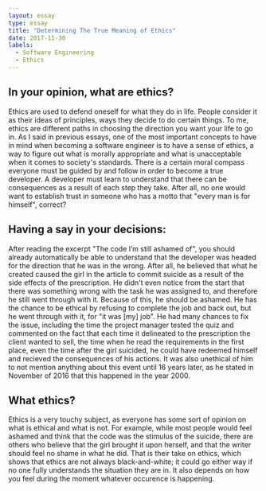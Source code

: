 ```yaml
---
layout: essay
type: essay
title: "Determining The True Meaning of Ethics"
date: 2017-11-30
labels:
  - Software Engineering
  - Ethics
---
```


## In your opinion, what are ethics?

Ethics are used to defend oneself for what they do in life.  People consider it as their ideas of principles, ways they decide to do certain things.  To me, ethics are different paths in choosing the direction you want your life to go in.  As I said in previous essays, one of the most important concepts to have in mind when becoming a software engineer is to have a sense of ethics, a way to figure out what is morally appropriate and what is unacceptable when it comes to society's standards.  There is a certain moral compass everyone must be guided by and follow in order to become a true developer.  A developer must learn to understand that there can be consequences as a result of each step they take. After all, no one would want to establish trust in someone who has a motto that "every man is for himself", correct?

## Having a say in your decisions:

After reading the excerpt "The code I’m still ashamed of", you should already automatically be able to understand that the developer was headed for the direction that he was in the wrong.  After all, he believed that what he created caused the girl in the article to commit suicide as a result of the side effects of the prescription.  He didn't even notice from the start that there was something wrong with the task he was assigned to, and therefore he still went through with it.  Because of this, he should be ashamed.  He has the chance to be ethical by refusing to complete the job and back out, but he went through with it, for "it was [my] job".  He had many chances to fix the issue, including the time the project manager tested the quiz and commented on the fact that each time it delineated to the prescription the client wanted to sell, the time when he read the requirements in the first place, even the time after the girl suicided, he could have redeemed himself and recieved the consequences of his actions.  It was also unethical of him to not mention anything about this event until 16 years later, as he stated in November of 2016 that this happened in the year 2000.

## What ethics?

Ethics is a very touchy subject, as everyone has some sort of opinion on what is ethical and what is not.  For example, while most people would feel ashamed and think that the code was the stimulus of the suicide, there are others who believe that the girl brought it upon herself, and that the writer should feel no shame in what he did.  That is their take on ethics, which shows that ethics are not always black-and-white; it could go either way if no one fully understands the situation they are in.  It also depends on how you feel during the moment whatever occurence is happening. 
